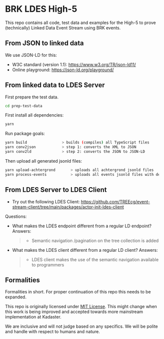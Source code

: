 # BRK LDES High-5

This repo contains all code, test data and examples for the High-5 to prove (technically) Linked Data Event Stream using BRK events.

## From JSON to linked data

We use JSON-LD for this:
- W3C standard (version 1.1): https://www.w3.org/TR/json-ld11/
- Online playground: https://json-ld.org/playground/

## From linked data to LDES Server

First prepare the test data.

```bash
cd prep-test-data
```

First install all dependencies:

```bash
yarn
```

Run package goals:

```bash
yarn build                > builds (compiles) all TypeScript files
yarn conv2json            > step 1: converts the XML to JSON
yarn conv2ld              > step 2: converts the JSON to JSON-LD
```

Then upload all generated jsonld files:

```bash
yarn upload-achtergrond       > uploads all achtergrond jsonld files
yarn process-events           > uploads all events jsonld files with delays to simulate production
```

## From LDES Server to LDES Client

- Try out the following LDES Client:
  https://github.com/TREEcg/event-stream-client/tree/main/packages/actor-init-ldes-client

Questions:
- What makes the LDES endpoint different from a regular LD endpoint?
  Answers:
  > - Semantic navigation /pagination on the tree collection is added
- What makes the LDES client different from a regular LD client?
  Answers:
  > - LDES client makes the use of the semantic navigation available to programmers

## Formalities

Formalities in short. For proper continuation of this repo this needs to be expanded.

This repo is originally licensed under [MIT License](LICENSE.md).
This might change when this work is being improved and accepted towards more mainstream implementation at Kadaster.

We are inclusive and will not judge based on any specifics.
We will be polite and handle with respect to humans and nature.
